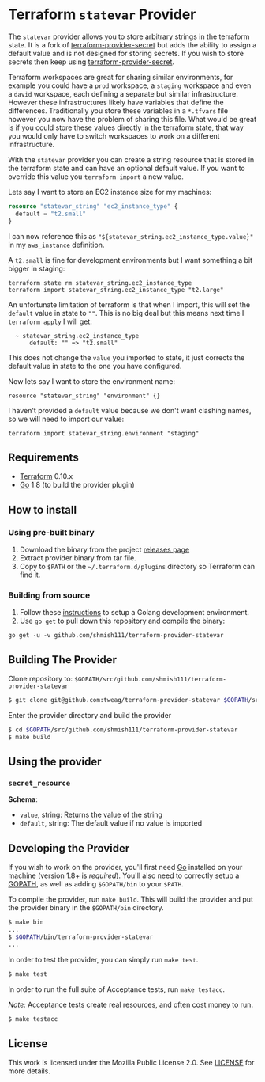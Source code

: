 Terraform `statevar` Provider
===================================

The `statevar` provider allows you to store arbitrary strings in the terraform state. It is a fork of [terraform-provider-secret](https://github.com/tweag/terraform-provider-secret) but adds the ability to assign a default value and is not designed for storing secrets. If you wish to store secrets then keep using [terraform-provider-secret](https://github.com/tweag/terraform-provider-secret).

Terraform workspaces are great for sharing similar environments, for example you could have a `prod` workspace, a `staging` workspace and even a `david` workspace, each defining a separate but similar infrastructure. However these infrastructures likely have variables that define the differences. Traditionally you store these variables in a `*.tfvars` file however you now have the problem of sharing this file. What would be great is if you could store these values directly in the terraform state, that way you would only have to switch workspaces to work on a different infrastructure.

With the `statevar` provider you can create a string resource that is stored in the terraform state and can have an optional default value. If you want to override this value you `terraform import` a new value.

Lets say I want to store an EC2 instance size for my machines:
```terraform
resource "statevar_string" "ec2_instance_type" {
  default = "t2.small"
}
```

I can now reference this as `"${statevar_string.ec2_instance_type.value}"` in my `aws_instance` definition.

A `t2.small` is fine for development environments but I want something a bit bigger in staging:
```
terraform state rm statevar_string.ec2_instance_type
terraform import statevar_string.ec2_instance_type "t2.large"
```
An unfortunate limitation of terraform is that when I import, this will set the `default` value in state to `""`. This is no big deal but this means next time I `terraform apply` I will get:
```
  ~ statevar_string.ec2_instance_type
      default: "" => "t2.small"
```
This does not change the `value` you imported to state, it just corrects the default value in state to the one you have configured.

Now lets say I want to store the environment name:
```
resource "statevar_string" "environment" {}
```
I haven't provided a `default` value because we don't want clashing names, so we will need to import our value:
```
terraform import statevar_string.environment "staging"
```

## Requirements

-	[Terraform](https://www.terraform.io/downloads.html) 0.10.x
-	[Go](https://golang.org/doc/install) 1.8 (to build the provider plugin)

## How to install

### Using pre-built binary

1. Download the binary from the project [releases page](https://github.com/shmish111/terraform-provider-statevar/releases/latest)
2. Extract provider binary from tar file.
3. Copy to `$PATH` or the `~/.terraform.d/plugins` directory so Terraform can find it.

### Building from source

1. Follow these [instructions](https://golang.org/doc/install) to setup a Golang development environment.
2. Use `go get` to pull down this repository and compile the binary:

```
go get -u -v github.com/shmish111/terraform-provider-statevar
```

## Building The Provider

Clone repository to: `$GOPATH/src/github.com/shmish111/terraform-provider-statevar`

```sh
$ git clone git@github.com:tweag/terraform-provider-statevar $GOPATH/src/github.com/shmish111/terraform-provider-statevar
```

Enter the provider directory and build the provider

```sh
$ cd $GOPATH/src/github.com/shmish111/terraform-provider-statevar
$ make build
```

Using the provider
----------------------

### `secret_resource`

**Schema**:

* `value`, string: Returns the value of the string
* `default`, string: The default value if no value is imported

## Developing the Provider

If you wish to work on the provider, you'll first need [Go](http://www.golang.org) installed on your machine (version 1.8+ is *required*). You'll also need to correctly setup a [GOPATH](http://golang.org/doc/code.html#GOPATH), as well as adding `$GOPATH/bin` to your `$PATH`.

To compile the provider, run `make build`. This will build the provider and put the provider binary in the `$GOPATH/bin` directory.

```sh
$ make bin
...
$ $GOPATH/bin/terraform-provider-statevar
...
```

In order to test the provider, you can simply run `make test`.

```sh
$ make test
```

In order to run the full suite of Acceptance tests, run `make testacc`.

*Note:* Acceptance tests create real resources, and often cost money to run.

```sh
$ make testacc
```

## License

This work is licensed under the Mozilla Public License 2.0. See
[LICENSE](LICENSE) for more details.